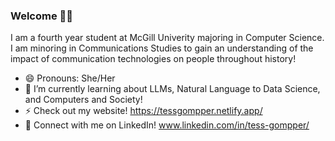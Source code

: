 ### Welcome 👩‍💻

I am a fourth year student at McGill Univerity majoring in Computer Science. I am minoring in Communications Studies to gain an understanding of the impact of communication technologies on people throughout history!

- 😄 Pronouns: She/Her
- 🌱 I’m currently learning about LLMs, Natural Language to Data Science, and Computers and Society!
- ⚡ Check out my website! https://tessgompper.netlify.app/ 
- 👯 Connect with me on LinkedIn! www.linkedin.com/in/tess-gompper/

<!--
**tgompper1/tgompper1** is a ✨ _special_ ✨ repository because its `README.md` (this file) appears on your GitHub profile.

Here are some ideas to get you started:

- 🔭 I’m currently working on ...
- 🌱 I’m currently learning ...
- 👯 I’m looking to collaborate on ...
- 🤔 I’m looking for help with ...
- 💬 Ask me about ...
- 📫 How to reach me: ...
- 😄 Pronouns: ...
- ⚡ Fun fact: ...
-->
